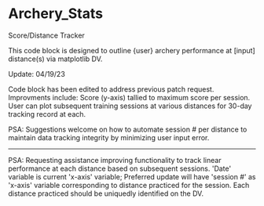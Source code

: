 # Archery_Stats
Score/Distance Tracker

This code block is designed to outline {user} archery performance at [input] distance(s) via matplotlib DV.

Update: 04/19/23

Code block has been edited to address previous patch request. Improvments include: Score (y-axis) tallied to maximum score per session. User can plot subsequent training sessions at various distances for 30-day tracking record at each.

PSA: Suggestions welcome on how to automate session # per distance to maintain data tracking integrity by minimizing user input error.

- - - - - - - - - -
PSA: Requesting assistance improving functionality to track linear performance at each distance based on subsequent sessions. 'Date' variable is current 'x-axis' variable; Preferred update will have 'session #' as 'x-axis' variable corresponding to distance practiced for the session. Each distance practiced should be uniquedly identified on the DV.


